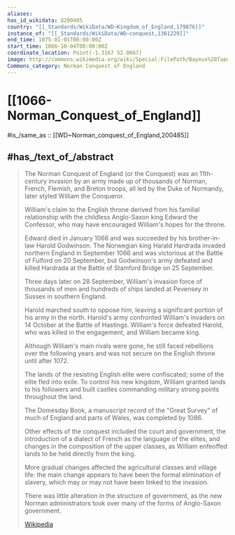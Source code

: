 ```yaml
---
aliases:
has_id_wikidata: Q200485
country: "[[_Standards/WikiData/WD~Kingdom_of_England,179876]]"
instance_of: "[[_Standards/WikiData/WD~conquest,1361229]]"
end_time: 1075-01-01T00:00:00Z
start_time: 1066-10-04T00:00:00Z
coordinate_location: Point(-1.3167 52.0667)
image: http://commons.wikimedia.org/wiki/Special:FilePath/Bayeux%20Tapestry%20WillelmDux.jpg
Commons_category: Norman Conquest of England
---
```


# [[1066-Norman_Conquest_of_England]] 

#is_/same_as :: [[WD~Norman_conquest_of_England,200485]] 

## #has_/text_of_/abstract 

> The Norman Conquest of England (or the Conquest) was an 11th-century invasion 
> by an army made up of thousands of Norman, French, Flemish, and Breton troops, 
> all led by the Duke of Normandy, later styled William the Conqueror.
>
> William's claim to the English throne derived from his familial relationship 
> with the childless Anglo-Saxon king Edward the Confessor, 
> who may have encouraged William's hopes for the throne. 
> 
> Edward died in January 1066 and was succeeded by his brother-in-law Harold Godwinson. 
> The Norwegian king Harald Hardrada invaded northern England in September 1066 
> and was victorious at the Battle of Fulford on 20 September, 
> but Godwinson's army defeated and killed Hardrada 
> at the Battle of Stamford Bridge on 25 September. 
> 
> Three days later on 28 September, William's invasion force of thousands of men 
> and hundreds of ships landed at Pevensey in Sussex in southern England. 
> 
> Harold marched south to oppose him, leaving a significant portion of his army in the north. 
> Harold's army confronted William's invaders on 14 October at the Battle of Hastings. 
> William's force defeated Harold, who was killed in the engagement, and William became king.
>
> Although William's main rivals were gone, he still faced rebellions over the following years 
> and was not secure on the English throne until after 1072. 
> 
> The lands of the resisting English elite were confiscated; some of the elite fled into exile. 
> To control his new kingdom, William granted lands to his followers 
> and built castles commanding military strong points throughout the land. 
> 
> The Domesday Book, a manuscript record of the "Great Survey" 
> of much of England and parts of Wales, was completed by 1086. 
> 
> Other effects of the conquest included the court and government, 
> the introduction of a dialect of French as the language of the elites, 
> and changes in the composition of the upper classes, 
> as William enfeoffed lands to be held directly from the king. 
> 
> More gradual changes affected the agricultural classes and village life: 
> the main change appears to have been the formal elimination of slavery, 
> which may or may not have been linked to the invasion. 
> 
> There was little alteration in the structure of government, 
> as the new Norman administrators took over many of the forms of Anglo-Saxon government.
>
> [Wikipedia](https://en.wikipedia.org/wiki/Norman%20Conquest) 

